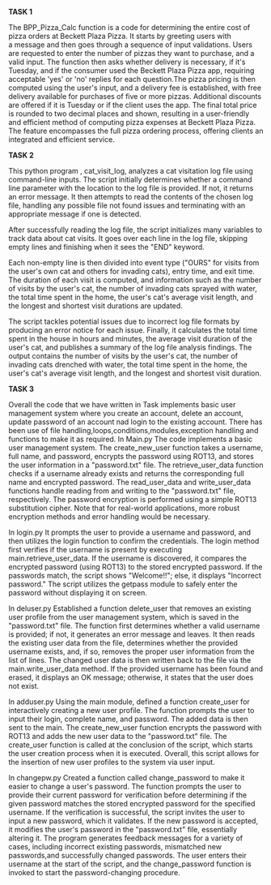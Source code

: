 **TASK 1**

  The BPP_Pizza_Calc function is a code for determining the entire cost of pizza orders at Beckett Plaza Pizza. 
  It starts by greeting users with a message and then goes through a sequence of input validations. Users are 
  requested to enter the number of pizzas they want to purchase, and a valid input.
  The function then asks whether delivery is necessary, if it's Tuesday, and if the consumer used the Beckett Plaza Pizza app, 
  requiring acceptable 'yes' or 'no' replies for each question.The pizza pricing is then computed using the user's input, 
  and a delivery fee is established, with free delivery available for purchases of five or more pizzas. Additional discounts
  are offered if it is Tuesday or if the client uses the app. The final total price is rounded to two decimal places and shown,
  resulting in a user-friendly and efficient method of computing pizza expenses at Beckett Plaza Pizza. The feature encompasses the
  full pizza ordering process, offering clients an integrated and efficient service.


**TASK 2**

  This python program , cat_visit_log, analyzes a cat visitation log file using command-line inputs. The script initially determines 
  whether a command line parameter with the location to the log file is provided. If not, it returns an error message. It then attempts
  to read the contents of the chosen log file, handling any possible file not found issues and terminating with an appropriate message 
  if one is detected.
  
  After successfully reading the log file, the script initializes many variables to track data about cat visits. It goes over each line in
  the log file, skipping empty lines and finishing when it sees the "END" keyword. 
  
  Each non-empty line is then divided into event type ("OURS" for visits from the user's own cat and others for invading cats), entry time,
  and exit time. The duration of each visit is computed, and information such as the number of visits by the user's cat, the number of invading 
  cats sprayed with water, the total time spent in the home, the user's cat's average visit length, and the longest and shortest visit durations
  are updated.
  
  The script tackles potential issues due to incorrect log file formats by producing an error notice for each issue. Finally, it calculates the total time
  spent in the house in hours and minutes, the average visit duration of the user's cat, and publishes a summary of the log file analysis findings. The output 
  contains the number of visits by the user's cat, the number of invading cats drenched with water, the total time spent in the home, the user's cat's average 
  visit length, and the longest and shortest visit duration.


**TASK 3**

Overall the code that we have written in Task implements basic user management system where you create an account, delete an account, update password of an account nad login
to the existing account.
There has been use of file handling,loops,conditions,modules,exception handling and functions to make it as required.
In Main.py
The code implements a basic user management system. The create_new_user function takes a username, full name, and password, encrypts the password using ROT13, and stores
the user information in a "password.txt" file.
The retrieve_user_data function checks if a username already exists and returns the corresponding full name and encrypted password. 
The read_user_data and write_user_data functions handle reading from and writing to the "password.txt" file, respectively. 
The password encryption is performed using a simple ROT13 substitution cipher. Note that for real-world applications, more robust encryption methods and error handling would be necessary.

In login.py
It prompts the user to provide a username and password, and then utilizes the login function to confirm the credentials. The login method first verifies if the username is present by
executing main.retrieve_user_data. If the username is discovered, it compares the encrypted password (using ROT13) to the stored encrypted password. If the passwords match, the script
shows "Welcome!!"; else, it displays "Incorrect password." The script utilizes the getpass module to safely enter the password without displaying it on screen.

In deluser.py
Established a function delete_user that removes an existing user profile from the user management system, which is saved in the "password.txt" file. The function first determines whether
a valid username is provided; if not, it generates an error message and leaves. It then reads the existing user data from the file, determines whether the provided username exists, and, 
if so, removes the proper user information from the list of lines. The changed user data is then written back to the file via the main.write_user_data method. If the provided username has 
been found and erased, it displays an OK message; otherwise, it states that the user does not exist. 

In adduser.py
Using the main module, defined a function create_user for interactively creating a new user profile. The function prompts the user to input their login, complete name, and password. The added
data is then sent to the main. The create_new_user function encrypts the password with ROT13 and adds the new user data to the "password.txt" file. The create_user function is called at the 
conclusion of the script, which starts the user creation process when it is executed. Overall, this script allows for the insertion of new user profiles to the system via user input.

In changepw.py
Created a function called change_password to make it easier to change a user's password. The function prompts the user to provide their current password for verification before determining 
if the given password matches the stored encrypted password for the specified username. If the verification is successful, the script invites the user to input a new password, which it validates.
If the new password is accepted, it modifies the user's password in the "password.txt" file, essentially altering it. The program generates feedback messages for a variety of cases, including 
incorrect existing passwords, mismatched new passwords,and successfully changed passwords. The user enters their username at the start of the script, and the change_password function is invoked
to start the password-changing procedure.


